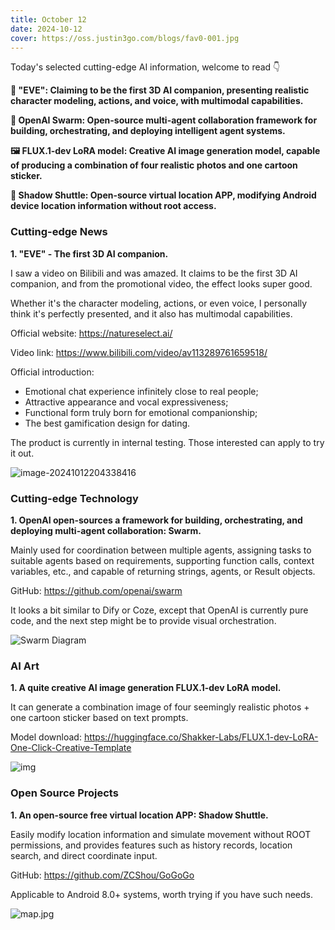```yaml
---
title: October 12
date: 2024-10-12
cover: https://oss.justin3go.com/blogs/fav0-001.jpg
---
```


Today's selected cutting-edge AI information, welcome to read 👇

**👫 "EVE": Claiming to be the first 3D AI companion, presenting realistic character modeling, actions, and voice, with multimodal capabilities.**

**🐝 OpenAI Swarm: Open-source multi-agent collaboration framework for building, orchestrating, and deploying intelligent agent systems.**

**🖼️ FLUX.1-dev LoRA model: Creative AI image generation model, capable of producing a combination of four realistic photos and one cartoon sticker.**

**📍 Shadow Shuttle: Open-source virtual location APP, modifying Android device location information without root access.**

### Cutting-edge News

**1. "EVE" - The first 3D AI companion.**

I saw a video on Bilibili and was amazed. It claims to be the first 3D AI companion, and from the promotional video, the effect looks super good.

Whether it's the character modeling, actions, or even voice, I personally think it's perfectly presented, and it also has multimodal capabilities.

Official website: https://natureselect.ai/

Video link: https://www.bilibili.com/video/av113289761659518/

Official introduction:

- Emotional chat experience infinitely close to real people;
- Attractive appearance and vocal expressiveness;
- Functional form truly born for emotional companionship;
- The best gamification design for dating.

The product is currently in internal testing. Those interested can apply to try it out.

![image-20241012204338416](https://cdn.jsdelivr.net/gh/freelander/oss@master/ai-daily/2024-10-12/image-20241012204338416.png)

### Cutting-edge Technology

**1. OpenAI open-sources a framework for building, orchestrating, and deploying multi-agent collaboration: Swarm.**

Mainly used for coordination between multiple agents, assigning tasks to suitable agents based on requirements, supporting function calls, context variables, etc., and capable of returning strings, agents, or Result objects.

GitHub: https://github.com/openai/swarm

It looks a bit similar to Dify or Coze, except that OpenAI is currently pure code, and the next step might be to provide visual orchestration.

![Swarm Diagram](https://cdn.jsdelivr.net/gh/freelander/oss@master/ai-daily/2024-10-12/swarm_diagram.png)

### AI Art

**1. A quite creative AI image generation FLUX.1-dev LoRA model.**

It can generate a combination image of four seemingly realistic photos + one cartoon sticker based on text prompts.

Model download: https://huggingface.co/Shakker-Labs/FLUX.1-dev-LoRA-One-Click-Creative-Template

![img](https://cdn.jsdelivr.net/gh/freelander/oss@master/ai-daily/2024-10-12/f2cc649985648e57b9b9b14ca7a8744ac8e50d75b3a334ed4df0f368.jpg)

### Open Source Projects

**1. An open-source free virtual location APP: Shadow Shuttle.**

Easily modify location information and simulate movement without ROOT permissions, and provides features such as history records, location search, and direct coordinate input.

GitHub: https://github.com/ZCShou/GoGoGo

Applicable to Android 8.0+ systems, worth trying if you have such needs.

![map.jpg](https://github.com/ZCShou/GoGoGo/raw/master/docs/images/map.jpg)
